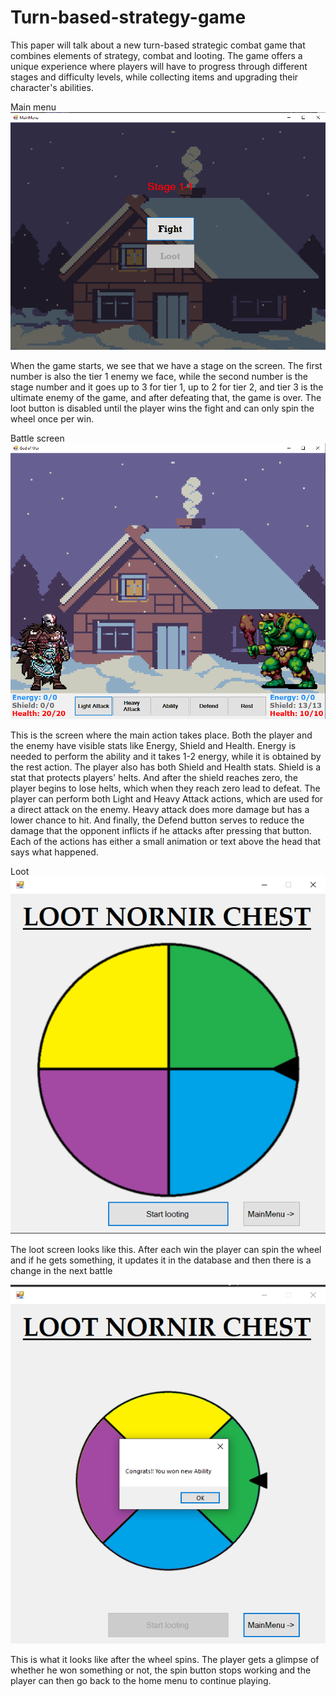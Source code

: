 # Turn-based-strategy-game
This paper will talk about a new turn-based strategic combat game that combines elements of strategy, combat and looting. The game offers a unique experience where players will have to progress through different stages and difficulty levels, while collecting items and upgrading their character's abilities. 

Main menu
![](Images/MainMenu.png)


When the game starts, we see that we have a stage on the screen. The first number is also the tier 1 enemy we face, while the second number is the stage number and it goes up to 3 for tier 1, up to 2 for tier 2, and tier 3 is the ultimate enemy of the game, and after defeating that, the game is over. The loot button is disabled until the player wins the fight and can only spin the wheel once per win.

Battle screen
![](Images/Combat.png)


This is the screen where the main action takes place. Both the player and the enemy have visible stats like Energy, Shield and Health. Energy is needed to perform the ability and it takes 1-2 energy, while it is obtained by the rest action. The player also has both Shield and Health stats. Shield is a stat that protects players' helts. And after the shield reaches zero, the player begins to lose helts, which when they reach zero lead to defeat. The player can perform both Light and Heavy Attack actions, which are used for a direct attack on the enemy. Heavy attack does more damage but has a lower chance to hit. And finally, the Defend button serves to reduce the damage that the opponent inflicts if he attacks after pressing that button. Each of the actions has either a small animation or text above the head that says what happened.

Loot
![](Images/Loot1.png)

The loot screen looks like this. After each win the player can spin the wheel and if he gets something, it updates it in the database and then there is a change in the next battle

![](Images/Loot2.png)

This is what it looks like after the wheel spins. The player gets a glimpse of whether he won something or not, the spin button stops working and the player can then go back to the home menu to continue playing.
